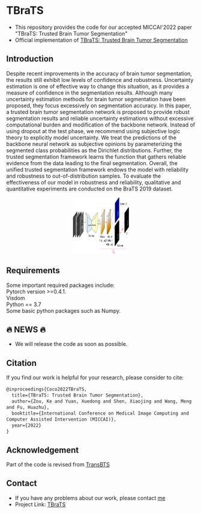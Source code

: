 # TBraTS
* This repository provides the code for our accepted MICCAI'2022 paper "TBraTS: Trusted Brain Tumor Segmentation"
* Official implementation of [TBraTS: Trusted Brain Tumor Segmentation](https://github.com/Cocofeat/TBraTS/)
## Introduction
Despite recent improvements in the accuracy of brain tumor segmentation, the results still exhibit low levels of confidence and robustness. Uncertainty estimation is one of effective way to change this situation, as it provides a measure of confidence in the segmentation results. Although many uncertainty estimation methods for brain tumor segmentation have been proposed, they focus excessively on segmentation accuracy. In this paper, a trusted brain tumor segmentation network is proposed to provide robust segmentation results and reliable uncertainty estimations without excessive computational burden and modification of the backbone network. Instead of using dropout at the test phase, we recommend using subjective logic theory to explicitly model uncertainty. We treat the predictions of the backbone neural network as subjective opinions by parameterizing the segmented class probabilities as the Dirichlet distributions. Further, the trusted segmentation framework learns the function that gathers reliable evidence from the data leading to the final segmentation. Overall, the unified trusted segmentation framework endows the model with reliability and robustness to out-of-distribution samples. To evaluate the effectiveness of our model in robustness and reliability, qualitative and quantitative experiments are conducted on the BraTS 2019 dataset.

<div align=center><img width="150" height="150" alt="Our TBraTS framework" src="https://github.com/Cocofeat/TBraTS/blob/main/image/F1N.png"/></div>

## Requirements
Some important required packages include:  
Pytorch version >=0.4.1.  
Visdom  
Python == 3.7  
Some basic python packages such as Numpy.  
##  :fire: NEWS :fire:
* We will release the code as soon as possible. 
## Citation
If you find our work is helpful for your research, please consider to cite:  
```
@inproceedings{Coco2022TBraTS,
  title={TBraTS: Trusted Brain Tumor Segmentation},
  author={Zou, Ke and Yuan, Xuedong and Shen, Xiaojing and Wang, Meng and Fu, Huazhu},
  booktitle={International Conference on Medical Image Computing and Computer Assisted Intervention (MICCAI)},
  year={2022}
}
```
## Acknowledgement
Part of the code is revised from [TransBTS](https://github.com/Wenxuan-1119/TransBTS) 

## Contact
* If you have any problems about our work, please contact [me](https://mail.google.com/kezou8@gmail.com) 
* Project Link: [TBraTS](https://github.com/Cocofeat/TBraTS/)
